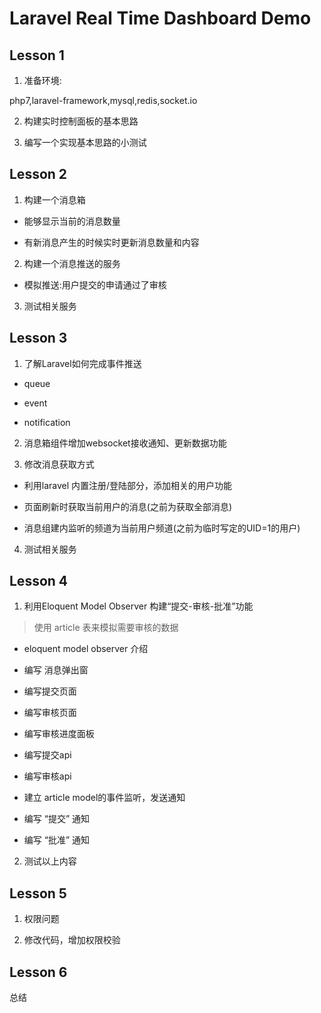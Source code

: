 # Laravel Real Time Dashboard Demo

## Lesson 1

1. 准备环境:

php7,laravel-framework,mysql,redis,socket.io

2. 构建实时控制面板的基本思路


3. 编写一个实现基本思路的小测试


## Lesson 2

1. 构建一个消息箱

- 能够显示当前的消息数量

- 有新消息产生的时候实时更新消息数量和内容

2. 构建一个消息推送的服务

- 模拟推送:用户提交的申请通过了审核

3. 测试相关服务

## Lesson 3

1. 了解Laravel如何完成事件推送

- queue

- event

- notification

2. 消息箱组件增加websocket接收通知、更新数据功能

3. 修改消息获取方式

- 利用laravel 内置注册/登陆部分，添加相关的用户功能

- 页面刷新时获取当前用户的消息(之前为获取全部消息)

- 消息组建内监听的频道为当前用户频道(之前为临时写定的UID=1的用户)

4. 测试相关服务

## Lesson 4

1. 利用Eloquent Model Observer 构建“提交-审核-批准”功能

> 使用 article 表来模拟需要审核的数据

- eloquent model observer 介绍

- 编写 消息弹出窗

- 编写提交页面

- 编写审核页面

- 编写审核进度面板

- 编写提交api

- 编写审核api

- 建立 article model的事件监听，发送通知

- 编写 “提交” 通知

- 编写 “批准” 通知


2. 测试以上内容

## Lesson 5

1. 权限问题

2. 修改代码，增加权限校验


## Lesson 6

总结